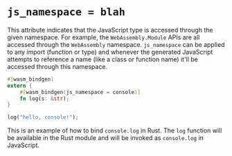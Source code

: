 # `js_namespace = blah`

This attribute indicates that the JavaScript type is accessed through the given
namespace. For example, the `WebAssembly.Module` APIs are all accessed through
the `WebAssembly` namespace. `js_namespace` can be applied to any import
(function or type) and whenever the generated JavaScript attempts to reference a
name (like a class or function name) it'll be accessed through this namespace.

```rust
#[wasm_bindgen]
extern {
    #[wasm_bindgen(js_namespace = console)]
    fn log(s: &str);
}

log("hello, console!");
```

This is an example of how to bind `console.log` in Rust. The `log` function will
be available in the Rust module and will be invoked as `console.log` in
JavaScript.
